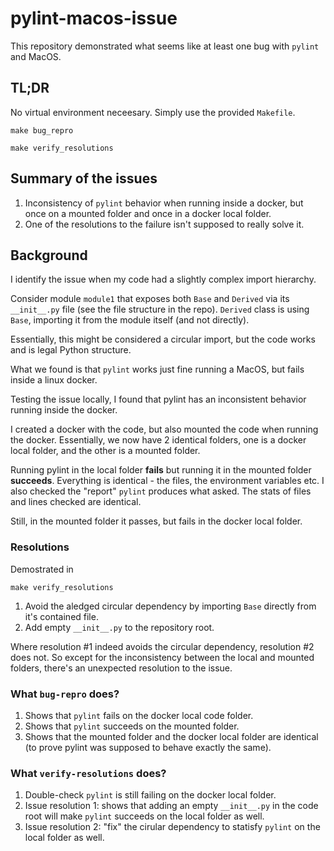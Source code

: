 # pylint-macos-issue

This repository demonstrated what seems like at least one bug with `pylint` and MacOS.

## TL;DR
No virtual environment neceesary. Simply use the provided `Makefile`.

    make bug_repro

    make verify_resolutions
    
## Summary of the issues

1. Inconsistency of `pylint` behavior when running inside a docker, but once on a mounted folder and once in a docker local folder.
2. One of the resolutions to the failure isn't supposed to really solve it.

## Background
I identify the issue when my code had a slightly complex import hierarchy.

Consider module `module1` that exposes both `Base` and `Derived` via its `__init__.py` file (see the file structure in the repo).
`Derived` class is using `Base`, importing it from the module itself (and not directly).

Essentially, this might be considered a circular import, but the code works and is legal Python structure.

What we found is that `pylint` works just fine running a MacOS, but fails inside a linux docker.

Testing the issue locally, I found that pylint has an inconsistent behavior running inside the docker.

I created a docker with the code, but also mounted the code when running the docker. 
Essentially, we now have 2 identical folders, one is a docker local folder, and the other is a mounted folder.

Running pylint in the local folder **fails** but running it in the mounted folder **succeeds**.
Everything is identical - the files, the environment variables etc. 
I also checked the "report" `pylint` produces what asked. The stats of files and lines checked are identical.

Still, in the mounted folder it passes, but fails in the docker local folder.

### Resolutions

Demostrated in

    make verify_resolutions

1. Avoid the aledged circular dependency by importing `Base` directly from it's contained file.
2. Add empty `__init__.py` to the repository root.

Where resolution #1 indeed avoids the circular dependency, resolution #2 does not. 
So except for the inconsistency between the local and mounted folders, there's an unexpected resolution to the issue.

### What `bug-repro` does?
1. Shows that `pylint` fails on the docker local code folder.
2. Shows that `pylint` succeeds on the mounted folder.
3. Shows that the mounted folder and the docker local folder are identical (to prove pylint was supposed to behave exactly the same).

### What `verify-resolutions` does?
1. Double-check `pylint` is still failing on the docker local folder.
2. Issue resolution 1: shows that adding an empty `__init__.py` in the code root will make `pylint` succeeds on the local folder as well.
5. Issue resolution 2: "fix" the cirular dependency to statisfy `pylint` on the local folder as well.

